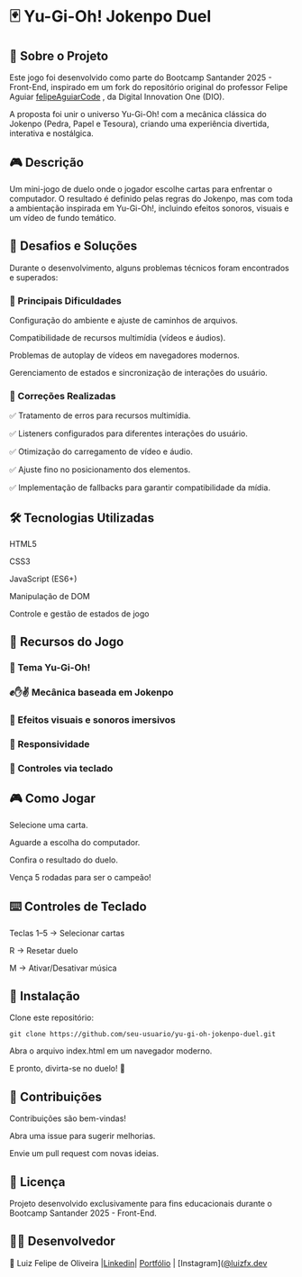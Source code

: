 # 🃏 Yu-Gi-Oh! Jokenpo Duel

## 📖 Sobre o Projeto

Este jogo foi desenvolvido como parte do Bootcamp Santander 2025 - Front-End, inspirado em um fork do repositório original do professor Felipe Aguiar [felipeAguiarCode](https://github.com/felipeAguiarCode)
, da Digital Innovation One (DIO).

A proposta foi unir o universo Yu-Gi-Oh! com a mecânica clássica do Jokenpo (Pedra, Papel e Tesoura), criando uma experiência divertida, interativa e nostálgica.

## 🎮 Descrição

Um mini-jogo de duelo onde o jogador escolhe cartas para enfrentar o computador. O resultado é definido pelas regras do Jokenpo, mas com toda a ambientação inspirada em Yu-Gi-Oh!, incluindo efeitos sonoros, visuais e um vídeo de fundo temático.

## 🚀 Desafios e Soluções

Durante o desenvolvimento, alguns problemas técnicos foram encontrados e superados:

### 🔹 Principais Dificuldades

Configuração do ambiente e ajuste de caminhos de arquivos.

Compatibilidade de recursos multimídia (vídeos e áudios).

Problemas de autoplay de vídeos em navegadores modernos.

Gerenciamento de estados e sincronização de interações do usuário.

### 🔹 Correções Realizadas

✅ Tratamento de erros para recursos multimídia.

✅ Listeners configurados para diferentes interações do usuário.

✅ Otimização do carregamento de vídeo e áudio.

✅ Ajuste fino no posicionamento dos elementos.

✅ Implementação de fallbacks para garantir compatibilidade da mídia.

## 🛠️ Tecnologias Utilizadas

HTML5

CSS3

JavaScript (ES6+)

Manipulação de DOM

Controle e gestão de estados de jogo

## 🎨 Recursos do Jogo

### 🎴 Tema Yu-Gi-Oh!

### ✊✋✌️ Mecânica baseada em Jokenpo

### 🎵 Efeitos visuais e sonoros imersivos

### 📱 Responsividade

### 🎹 Controles via teclado

## 🎮 Como Jogar

Selecione uma carta.

Aguarde a escolha do computador.

Confira o resultado do duelo.

Vença 5 rodadas para ser o campeão!

## ⌨️ Controles de Teclado

Teclas 1–5 → Selecionar cartas

R → Resetar duelo

M → Ativar/Desativar música

## 🔧 Instalação

Clone este repositório:

``git clone https://github.com/seu-usuario/yu-gi-oh-jokenpo-duel.git``


Abra o arquivo index.html em um navegador moderno.

E pronto, divirta-se no duelo! 🎉

## 🤝 Contribuições

Contribuições são bem-vindas!

Abra uma issue para sugerir melhorias.

Envie um pull request com novas ideias.

## 📜 Licença

Projeto desenvolvido exclusivamente para fins educacionais durante o Bootcamp Santander 2025 - Front-End.

## 👨‍💻 Desenvolvedor

🔗 Luiz Felipe de Oliveira 
|[Linkedin](https://www.linkedin.com/in/luizfxdev)| [Portfólio](https://luizfxdev.com.br) | [Instagram]([@luizfx.dev](https://www.instagram.com/luizfx.dev)
